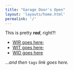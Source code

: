 ```yaml
---
title: "Garage Door's Open"
layout: 'layouts/home.html'
permalink: '/'
---
```


<!-- @TODO: add "what/who/why is this" text as keys in FM, above -->

This is pretty _**rad**_, right?!

* [WIR goes here](wir);
* [WIT goes here](wit);
* [WID goes here](wid)

..._and then_ `tags` _link goes here._